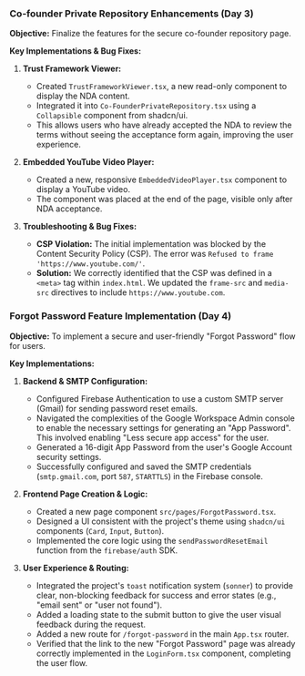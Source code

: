 
### Co-founder Private Repository Enhancements (Day 3)

**Objective:** Finalize the features for the secure co-founder repository page.

**Key Implementations & Bug Fixes:**

1.  **Trust Framework Viewer:**
    *   Created `TrustFrameworkViewer.tsx`, a new read-only component to display the NDA content.
    *   Integrated it into `Co-FounderPrivateRepository.tsx` using a `Collapsible` component from shadcn/ui.
    *   This allows users who have already accepted the NDA to review the terms without seeing the acceptance form again, improving the user experience.

2.  **Embedded YouTube Video Player:**
    *   Created a new, responsive `EmbeddedVideoPlayer.tsx` component to display a YouTube video.
    *   The component was placed at the end of the page, visible only after NDA acceptance.

3.  **Troubleshooting & Bug Fixes:**
    *   **CSP Violation:** The initial implementation was blocked by the Content Security Policy (CSP). The error was `Refused to frame 'https://www.youtube.com/'`.
    *   **Solution:** We correctly identified that the CSP was defined in a `<meta>` tag within `index.html`. We updated the `frame-src` and `media-src` directives to include `https://www.youtube.com`.

### Forgot Password Feature Implementation (Day 4)

**Objective:** To implement a secure and user-friendly "Forgot Password" flow for users.

**Key Implementations:**

1.  **Backend & SMTP Configuration:**
    *   Configured Firebase Authentication to use a custom SMTP server (Gmail) for sending password reset emails.
    *   Navigated the complexities of the Google Workspace Admin console to enable the necessary settings for generating an "App Password". This involved enabling "Less secure app access" for the user.
    *   Generated a 16-digit App Password from the user's Google Account security settings.
    *   Successfully configured and saved the SMTP credentials (`smtp.gmail.com`, port `587`, `STARTTLS`) in the Firebase console.

2.  **Frontend Page Creation & Logic:**
    *   Created a new page component `src/pages/ForgotPassword.tsx`.
    *   Designed a UI consistent with the project's theme using `shadcn/ui` components (`Card`, `Input`, `Button`).
    *   Implemented the core logic using the `sendPasswordResetEmail` function from the `firebase/auth` SDK.

3.  **User Experience & Routing:**
    *   Integrated the project's `toast` notification system (`sonner`) to provide clear, non-blocking feedback for success and error states (e.g., "email sent" or "user not found").
    *   Added a loading state to the submit button to give the user visual feedback during the request.
    *   Added a new route for `/forgot-password` in the main `App.tsx` router.
    *   Verified that the link to the new "Forgot Password" page was already correctly implemented in the `LoginForm.tsx` component, completing the user flow.
